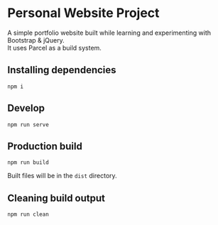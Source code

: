 # Personal Website Project

A simple portfolio website built while learning and experimenting with Bootstrap & jQuery.  
It uses Parcel as a build system.

## Installing dependencies

`npm i`

## Develop

`npm run serve`

## Production build

`npm run build`

Built files will be in the `dist` directory.

## Cleaning build output

`npm run clean`
